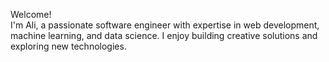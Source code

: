 Welcome!  
I'm Ali, a passionate software engineer with expertise in web development, machine learning, and data science. I enjoy building creative solutions and exploring new technologies.
